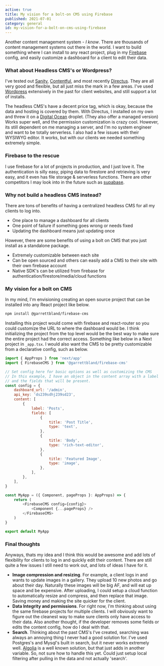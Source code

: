 ```yaml
---
active: true
title: My vision for a bolt-on CMS using Firebase
published: 2021-07-01
category: general
id: my-vision-for-a-bolt-on-cms-using-firebase
---
```

Another content management system - _I know_. There are thousands of content management systems out there in the world. I want to build something where I can install to any react project, plug in my [Firebase](https://firebase.google.com/) config, and easily customize a dashboard for a client to edit their data.

### What about Headless CMS's or Wordpress?

I've tested out [Sanity](https://www.sanity.io/), [Contentful](https://www.contentful.com/), and most recently [Directus](https://directus.io/). They are all very good and flexible, but all just miss the mark in a few areas. I've used [Wordpress](https://wordpress.org/) extensively in the past for client websites, and still support a lot of installs.

The headless CMS's have a decent price tag, which is okay, because the data and hosting is covered by them. With Directus, I installed on my own and threw it on a [Digital Ocean](https://www.digitalocean.com/) droplet. (They also offer a managed version) Works super well, and the permission customization is crazy cool. However, its still dependent on me managing a server, and I'm no system engineer and want to be totally serverless. I also had a few issues with their WYSIWYG editor. It works, but with our clients we needed something extremely simple.

### Firebase to the rescue

I use firebase for a lot of projects in production, and I just love it. The authentication is silly easy, piping data to firestore and retrieving is very easy, and it even has file storage & serverless functions. There are other competitors I may look into in the future such as [supabase](https://supabase.io/).

### Why not build a headless CMS instead?

There are tons of benefits of having a centralized headless CMS for all my clients to log into.

-   One place to manage a dashboard for all clients
-   One point of failure if something goes wrong or needs fixed
-   Updating the dashboard means just updating once

However, there are some benefits of using a bolt on CMS that you just install as a standalone package.

-   Extremely customizable between each site
-   Can be open sourced and others can easily add a CMS to their site with their own firebase account
-   Native SDK's can be utilized from firebase for authentication/firestore/media/cloud functions

### My vision for a bolt on CMS

In my mind, I'm envisioning creating an open source project that can be installed into any React project like below.

```bash
npm install @garrettbland/firebase-cms
```

Installing this project would come with firebase and react-router so you could customize the URL to where the dashboard would be. I think initializing the project from the top level would be the best way to make sure the entire project had the correct access. Something like below in a Next project in `_app.tsx`. I would also want the CMS to be pretty customizable from a declarative config, such as below.

```javascript
import { AppProps } from 'next/app'
import { FirebaseCMS } from '@garrettbland/firebase-cms'

// Set config here for basic options as well as customizing the CMS
// In this example, I have an object in the content array with a label
// and the fields that will be present.
const config = {
    dashboard_url: '/admin',
    api_key: 'ds239sdhj239sd23',
    content: [
        {
            label: 'Posts',
            fields: [
                {
                    title: 'Post Title',
                    type: 'text',
                },
                {
                    title: 'Body',
                    type: 'rich-text-editor',
                },
                {
                    title: 'Featured Image',
                    type: 'image',
                },
            ],
        },
    ],
}

const MyApp = ({ Component, pageProps }: AppProps) => {
    return (
        <FirebaseCMS config={config}>
            <Component {...pageProps} />
        </FirebaseCMS>
    )
}

export default MyApp
```

### Final thoughts

Anyways, thats my idea and I think this would be awesome and add lots of flexibility for clients to log in and quickly edit their content. There are still quite a few issues I still need to work out, and lots of ideas I have for it.

-   **Image compression and resizing**. For example, a client logs in and wants to update images in a gallery. They upload 10 new photos and go about their day. Naturally these images will be big AF, and will eat up space and be expensive. After uploading, I could setup a cloud function to automatically resize and compress, and then replace that image. Saving money and making the site quicker for the client.
-   **Data Integrity and permissions**. For right now, I'm thinking about using the same firebase projects for multiple clients. I will obviously want to figure out the cleanest way to make sure clients only have access to their data. Also another thought, if the developer removes some fields or edits the content config, how do I deal with that.
-   **Search**. Thinking about the past CMS's I've created, searching was always an annoying thing I never had a good solution for. I've used Postgres's and Mysql's built in search, but it never works extremely well. [Algolia](https://www.algolia.com/) is a well known solution, but that just adds in another variable. So, not sure how to handle this yet. Could just setup local filtering after pulling in the data and not actually 'search'.